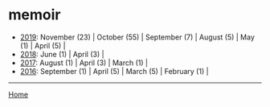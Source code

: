 # memoir

  * [2019](./memoir-2019.md): 
      November (23) | 
      October (55) | 
      September (7) | 
      August (5) | 
      May (1) | 
      April (5) | 
  * [2018](./memoir-2018.md): 
      June (1) | 
      April (3) | 
  * [2017](./memoir-2017.md): 
      August (1) | 
      April (3) | 
      March (1) | 
  * [2016](./memoir-2016.md): 
      September (1) | 
      April (5) | 
      March (5) | 
      February (1) | 

----

[Home](../)
